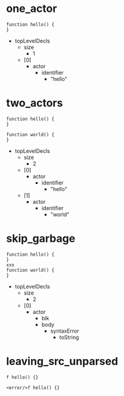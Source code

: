 # one_actor

```dexscript
function hello() {
}
```

* topLevelDecls
    * size
        * 1
    * [0]
        * actor
            * identifier
                * "hello"

# two_actors

```dexscript
function hello() {
}

function world() {
}
```

* topLevelDecls
    * size
        * 2
    * [0]
        * actor
            * identifier
                * "hello"
    * [1]
        * actor
            * identifier
                * "world"

# skip_garbage

```dexscript
function hello() {
}
xxx
function world() {
}
```

* topLevelDecls
    * size
        * 2
    * [0]
        * actor
            * blk
            * body
                * syntaxError
                    * toString

# leaving_src_unparsed

```dexscript
f hello() {}
```

```dexscript
<error/>f hello() {}
```


